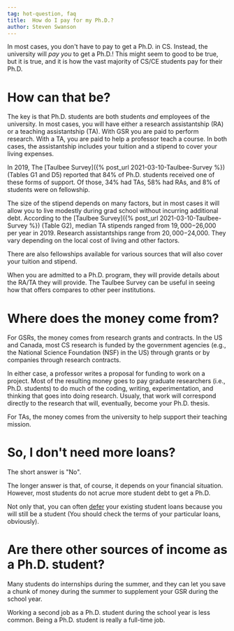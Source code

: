 ```yaml
---
tag: hot-question, faq
title:  How do I pay for my Ph.D.?
author: Steven Swanson
---
```


In most cases, you don't have to pay to get a Ph.D. in CS.  Instead, the
university will _pay you_ to get a Ph.D.!  This might seem to good to be true,
but it is true, and it is how the vast majority of CS/CE students pay for their
Ph.D.

# How can that be?

The key is that Ph.D. students are both students _and_ employees of the
university.  In most cases, you will have either a research assistantship (RA)
or a teaching assistantship (TA).  With GSR you are paid to perform research.
With a TA, you are paid to help a professor teach a course.  In both cases, the
assistantship includes your tuition and a stipend to cover your living
expenses.

In 2019, The [Taulbee Survey]({% post_url 2021-03-10-Taulbee-Survey %}) (Tables
G1 and D5) reported that 84% of Ph.D. students received one of these forms of
support.  Of those, 34% had TAs, 58% had RAs, and 8% of students were on
fellowship.

The size of the stipend depends on many factors, but in most cases it will
allow you to live modestly during grad school without incurring additional
debt.  According to the [Taulbee Survey]({% post_url 2021-03-10-Taulbee-Survey
%}) (Table G2), median TA stipends ranged from $19,000-$26,000 per year
in 2019.  Research assistantships range from $20,000-$24,000.  They vary
depending on the local cost of living and other factors.

There are also fellowships available for various sources that will also cover
your tuition and stipend.

When you are admitted to a Ph.D. program, they will provide details about the
RA/TA they will provide.  The Taulbee Survey can be useful in seeing how that
offers compares to other peer institutions.

# Where does the money come from?

For GSRs, the money comes from research grants and contracts.  In the US and
Canada, most CS research is funded by the government agencies (e.g., the
National Science Foundation (NSF) in the US) through grants or by companies
through research contracts.

In either case, a professor writes a proposal for funding to work on a project.
Most of the resulting money goes to pay graduate researchers (i.e.,
Ph.D. students) to do much of the coding, writing, experimentation, and
thinking that goes into doing research.  Usualy, that work will correspond
directly to the research that will, eventually, become your Ph.D. thesis.

For TAs, the money comes from the university to help support their teaching
mission.

# So, I don't need more loans?

The short answer is "No".

The longer answer is that, of course, it depends on your financial situation.
However, most students do not acrue more student debt to get a Ph.D.  

Not only that, you can often
[defer](https://studentaid.gov/manage-loans/lower-payments/get-temporary-relief/deferment)
your existing student loans because you will still be a student (You should
check the terms of your particular loans, obviously).

# Are there other sources of income as a Ph.D. student?

Many students do internships during the summer, and they can let you save a
chunk of money during the summer to supplement your GSR during the school year.

Working a second job as a Ph.D. student during the school year is less common.
Being a Ph.D. student is really a full-time job.
